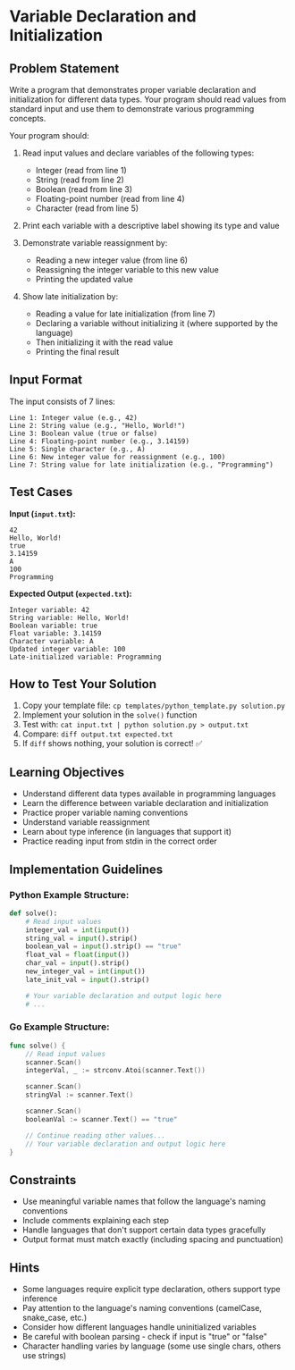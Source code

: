 # Variable Declaration and Initialization

## Problem Statement

Write a program that demonstrates proper variable declaration and initialization for different data types. Your program should read values from standard input and use them to demonstrate various programming concepts.

Your program should:

1. Read input values and declare variables of the following types:

   - Integer (read from line 1)
   - String (read from line 2)
   - Boolean (read from line 3)
   - Floating-point number (read from line 4)
   - Character (read from line 5)

2. Print each variable with a descriptive label showing its type and value

3. Demonstrate variable reassignment by:

   - Reading a new integer value (from line 6)
   - Reassigning the integer variable to this new value
   - Printing the updated value

4. Show late initialization by:
   - Reading a value for late initialization (from line 7)
   - Declaring a variable without initializing it (where supported by the language)
   - Then initializing it with the read value
   - Printing the final result

## Input Format

The input consists of 7 lines:

```
Line 1: Integer value (e.g., 42)
Line 2: String value (e.g., "Hello, World!")
Line 3: Boolean value (true or false)
Line 4: Floating-point number (e.g., 3.14159)
Line 5: Single character (e.g., A)
Line 6: New integer value for reassignment (e.g., 100)
Line 7: String value for late initialization (e.g., "Programming")
```

## Test Cases

**Input (`input.txt`):**

```
42
Hello, World!
true
3.14159
A
100
Programming
```

**Expected Output (`expected.txt`):**

```
Integer variable: 42
String variable: Hello, World!
Boolean variable: true
Float variable: 3.14159
Character variable: A
Updated integer variable: 100
Late-initialized variable: Programming
```

## How to Test Your Solution

1. Copy your template file: `cp templates/python_template.py solution.py`
2. Implement your solution in the `solve()` function
3. Test with: `cat input.txt | python solution.py > output.txt`
4. Compare: `diff output.txt expected.txt`
5. If `diff` shows nothing, your solution is correct! ✅

## Learning Objectives

- Understand different data types available in programming languages
- Learn the difference between variable declaration and initialization
- Practice proper variable naming conventions
- Understand variable reassignment
- Learn about type inference (in languages that support it)
- Practice reading input from stdin in the correct order

## Implementation Guidelines

### Python Example Structure:

```python
def solve():
    # Read input values
    integer_val = int(input())
    string_val = input().strip()
    boolean_val = input().strip() == "true"
    float_val = float(input())
    char_val = input().strip()
    new_integer_val = int(input())
    late_init_val = input().strip()

    # Your variable declaration and output logic here
    # ...
```

### Go Example Structure:

```go
func solve() {
    // Read input values
    scanner.Scan()
    integerVal, _ := strconv.Atoi(scanner.Text())

    scanner.Scan()
    stringVal := scanner.Text()

    scanner.Scan()
    booleanVal := scanner.Text() == "true"

    // Continue reading other values...
    // Your variable declaration and output logic here
}
```

## Constraints

- Use meaningful variable names that follow the language's naming conventions
- Include comments explaining each step
- Handle languages that don't support certain data types gracefully
- Output format must match exactly (including spacing and punctuation)

## Hints

- Some languages require explicit type declaration, others support type inference
- Pay attention to the language's naming conventions (camelCase, snake_case, etc.)
- Consider how different languages handle uninitialized variables
- Be careful with boolean parsing - check if input is "true" or "false"
- Character handling varies by language (some use single chars, others use strings)
